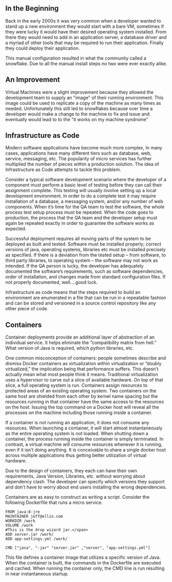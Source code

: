 ## In the Beginning

Back in the early 2000s it was very common when a developer wanted to stand up a new environment they would start with a bare VM, sometimes if they were lucky it would have their desired operating system installed.  From there they would need to add in an application server, a database driver and a myriad of other tools that may be required to run their application.  Finally they could deploy their application.

This manual configuration resulted in what the community called a snowflake.   Due to all the manual install steps no two were ever exactly alike.

## An Improvement

Virtual Machines were a slight improvement because they allowed the development team to supply an "image" of their running environment. This image could be used to replicate a copy of the machine as many times as needed.   Unfortunately this still led to snowflakes because over time a developer would make a change to the machine to fix and issue and eventually would lead to to the "it works on my machine syndrome"

## Infrastructure as Code

Modern software applications have become much more complex, In many cases, applications have many different tiers such as database, web, service, messaging, etc. The popularity of micro services has further multiplied the number of pieces within a production solution.
The idea of Infrastructure as Code attempts to tackle this problem.

Consider a typical software development scenario where the developer of a component must perform a basic level of testing before they can call their assignment complete. This testing will usually involve setting up a local development environment. In order to do a complete test it may require installation of a database, a messaging system, and/or any number of web components. When it’s time for the QA team to test the software, the whole process test setup process must be repeated. When the code goes to production, the process that the QA team and the developer setup must again be repeated exactly in order to guarantee the software works as expected.

Successful deployment requires all moving parts of the system to be deployed as built and tested. Software must be installed properly; correct versions of java, operating systems, libraries etc must be installed precisely as specified. If there is a deviation from the tested setup – from software, to third party libraries, to operating system – the software may not work as intended.
If the QA person is lucky, the developer has adequately documented the software’s requirements, such as software dependencies, order of installation, and changes made from standard configuration files. If not properly documented, well….good luck.

Infrastructure as code means that the steps required to build an environment are enumerated in a file that can be run in a repeatable fashion and can be stored and versioned in a source control repository like any other piece of code.

## Containers

Container deployments provide an additional layer of abstraction of an individual service. It helps eliminate the “compatibility matrix from hell.” What version of Java is required, which python libraries, etc.

One common misconception of containers: people sometimes describe and dismiss Docker containers as virtualization within virtualization or “doubly virtualized,” the implication being that performance suffers. This doesn’t actually mean what most people think it means. Traditional virtualization uses a hypervisor to carve out a slice of available hardware. On top of that slice, a full operating system is run. Containers assign resources to protected areas of an existing operating system. Two containers on the same host are shielded from each other by kernel name spacing but the resources running in that container have the same access to the resources on the host. Issuing the top command on a Docker host will reveal all the processes on the machine including those running inside a container.

If a container is not running an application, it does not consume any resources. When launching a container, it will start almost instantaneously as the entire operating system is not loaded. When shutting down a container, the process running inside the container is simply terminated. In contrast, a virtual machine will consume resources whenever it is running, even if it isn’t doing anything. It is conceivable to share a single docker host across multiple applications thus getting better utilization of virtual hardware.

Due to the design of containers, they each can have their own requirements, Java Version, Libraries, etc. without worrying about dependency clash. The developer can specify which versions they support and don’t have to worry about end users installing the wrong dependencies.

Containers are as easy to construct as writing a script. Consider the following Dockerfile that runs a micro service.

```
FROM java:8-jre
MAINTAINER jeff@ellin.com
WORKDIR /work
VOLUME /work
#This is the drop wizard jar.</span>
ADD server.jar /work/
ADD app-settings.yml /work/

CMD ["java", "-jar" "server.jar" ,"server", "app-settings.yml"]
```

This file defines a container image that utilizes a specific version of Java. When the container is built, the commands in the Dockerfile are executed and cached. When running the container only, the CMD line is run resulting in near instantaneous startup.